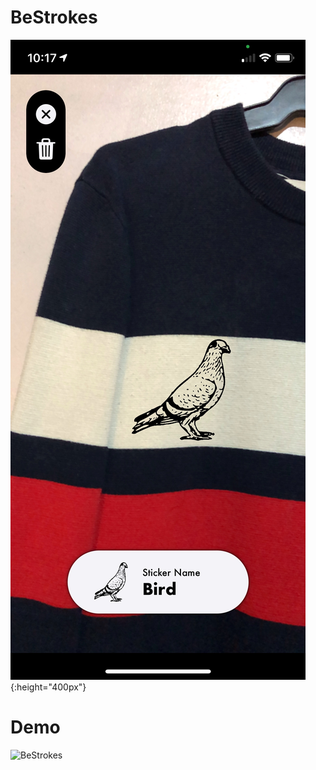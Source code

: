 # BeStrokes


![BeStrokes](/ReadMeFiles/Capture-Dark.jpg){:height="400px"}



# Demo
![BeStrokes](/ReadMeFiles/Demo.gif)




